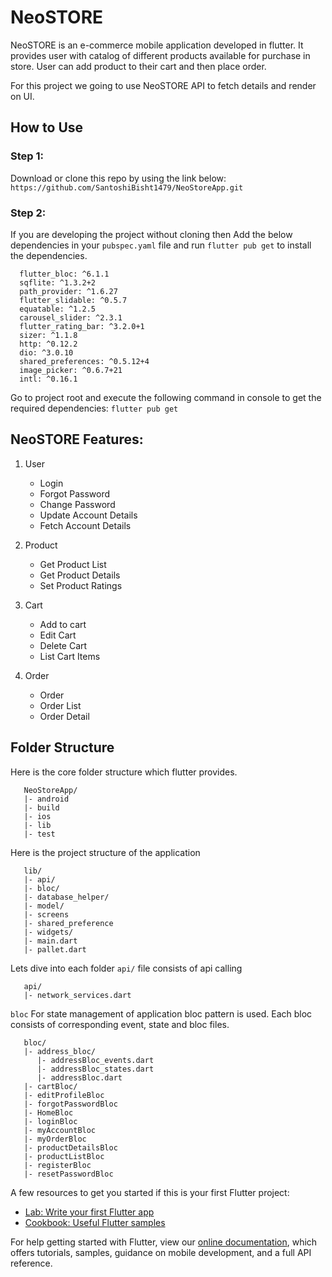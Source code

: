 # NeoSTORE

NeoSTORE is an e-commerce mobile application developed in flutter. It provides user with catalog of different products available for purchase in store. User can add product to their cart and then place order. 

For this project we going to use NeoSTORE API to fetch details and render on UI.

## How to Use

### Step 1:
Download or clone this repo by using the link below:
`https://github.com/SantoshiBisht1479/NeoStoreApp.git`

### Step 2:
If you are developing the project without cloning then
Add the below dependencies in your `pubspec.yaml` file and run `flutter pub get` to install the dependencies.

```
  flutter_bloc: ^6.1.1
  sqflite: ^1.3.2+2
  path_provider: ^1.6.27
  flutter_slidable: ^0.5.7
  equatable: ^1.2.5
  carousel_slider: ^2.3.1
  flutter_rating_bar: ^3.2.0+1
  sizer: ^1.1.8
  http: ^0.12.2
  dio: ^3.0.10
  shared_preferences: ^0.5.12+4
  image_picker: ^0.6.7+21
  intl: ^0.16.1
  ```

Go to project root and execute the following command in console to get the required dependencies:
`flutter pub get`

## NeoSTORE Features:
1. User
    - Login
    - Forgot Password
    - Change Password
    - Update Account Details
    - Fetch Account Details
     
2. Product
     - Get Product List
     - Get Product Details
     - Set Product Ratings
     
3. Cart
     - Add to cart
     - Edit Cart
     - Delete Cart
     - List Cart Items
     
4. Order
     - Order
     - Order List
     - Order Detail
     
## Folder Structure

Here is the core folder structure which flutter provides.
``` 
   NeoStoreApp/
   |- android
   |- build
   |- ios
   |- lib
   |- test
```

Here is the project structure of the application
```
   lib/
   |- api/
   |- bloc/
   |- database_helper/
   |- model/
   |- screens
   |- shared_preference
   |- widgets/
   |- main.dart
   |- pallet.dart
```
Lets dive into each folder
`api/` file consists of api calling 
```
   api/
   |- network_services.dart
```
`bloc` For state management of application bloc pattern is used.
Each bloc consists of corresponding event, state and bloc files.
```
   bloc/
   |- address_bloc/
      |- addressBloc_events.dart
      |- addressBloc_states.dart
      |- addressBloc.dart
   |- cartBloc/
   |- editProfileBloc
   |- forgotPasswordBloc
   |- HomeBloc
   |- loginBloc
   |- myAccountBloc
   |- myOrderBloc
   |- productDetailsBloc
   |- productListBloc
   |- registerBloc
   |- resetPasswordBloc
```

A few resources to get you started if this is your first Flutter project:

- [Lab: Write your first Flutter app](https://flutter.dev/docs/get-started/codelab)
- [Cookbook: Useful Flutter samples](https://flutter.dev/docs/cookbook)

For help getting started with Flutter, view our
[online documentation](https://flutter.dev/docs), which offers tutorials,
samples, guidance on mobile development, and a full API reference.
